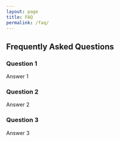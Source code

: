 ```yaml
---
layout: page
title: FAQ 
permalink: /faq/
---
```

## Frequently Asked Questions 

### Question 1
Answer 1

### Question 2
Answer 2

### Question 3
Answer 3
